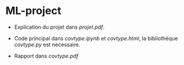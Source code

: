 # ML-project

- Explication du projet dans *projet.pdf*.

- Code principal dans *covtype.ipynb* et *covtype.html*, la bibliothèque *covtype.py* est necessaire.

- Rapport dans *covtype.pdf*
